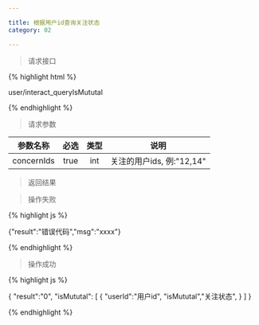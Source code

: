 ```yaml
---

title: 根据用户id查询关注状态
category: 02

---
```


> 请求接口

{% highlight html %}

user/interact_queryIsMututal

{% endhighlight %}

> 请求参数

|参数名称			|必选		|类型		|说明									
|-------------------|:---------:|:---------:|--------------------------------------------
|concernIds			|true		|int		|关注的用户ids, 例:"12,14"

> 返回结果

> 操作失败

{% highlight js %}

{"result":"错误代码","msg":"xxxx"}

{% endhighlight %}

> 操作成功

{% highlight js %}

{
	"result":"0", 
	"isMututal":
	[
		{
			"userId":"用户id",
			"isMututal","关注状态",
		}
	]
}

{% endhighlight %}
